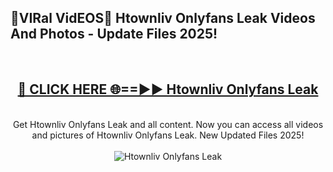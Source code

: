 <h2>🔴VIRal VidEOS🔴 Htownliv Onlyfans Leak Videos And Photos - Update Files 2025!</h2>
<br>
<div align="center">
<h2><a href="https://virallinks.top/odZfE0" rel="nofollow">🔴 CLICK HERE 🌐==►► Htownliv Onlyfans Leak</a></h2>
<br>
Get Htownliv Onlyfans Leak and all content. Now you can access all videos and pictures of Htownliv Onlyfans Leak. New Updated Files 2025!
<br>
<br>
<a href="https://virallinks.top/odZfE0" rel="nofollow" data-target="animated-image.originalLink"><img src="https://i.imgur.com/dJHk4Zq.gif)" alt="Htownliv Onlyfans Leak" style="max-width: 100%; display: inline-block;" data-target="animated-image.originalImage"></a>
</div>
<br>
